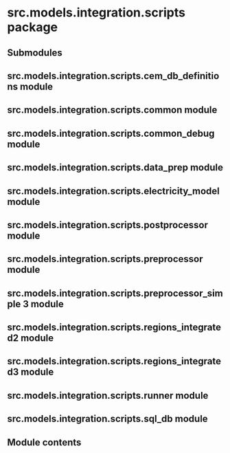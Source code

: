 # src.models.integration.scripts package

## Submodules

## src.models.integration.scripts.cem_db_definitions module

## src.models.integration.scripts.common module

## src.models.integration.scripts.common_debug module

## src.models.integration.scripts.data_prep module

## src.models.integration.scripts.electricity_model module

## src.models.integration.scripts.postprocessor module

## src.models.integration.scripts.preprocessor module

## src.models.integration.scripts.preprocessor_simple 3 module

## src.models.integration.scripts.regions_integrated2 module

## src.models.integration.scripts.regions_integrated3 module

## src.models.integration.scripts.runner module

## src.models.integration.scripts.sql_db module

## Module contents
